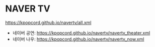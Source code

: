 # NAVER TV
https://kpopcord.github.io/navertv/all.xml
- 네이버 공연: https://kpopcord.github.io/navertv/navertv_theater.xml
- 네이버 나우: https://kpopcord.github.io/navertv/navertv_now.xml
